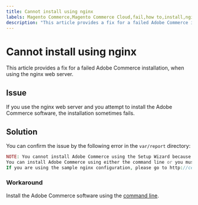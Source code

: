 ```yaml
---
title: Cannot install using nginx
labels: Magento Commerce,Magento Commerce Cloud,fail,how to,install,nginx,Adobe Commerce,cloud infrastructure
description: "This article provides a fix for a failed Adobe Commerce installation, when using the nginx web server."
---
```


# Cannot install using nginx

This article provides a fix for a failed Adobe Commerce installation, when using the nginx web server.

## Issue

If you use the nginx web server and you attempt to install the Adobe Commerce software, the installation sometimes fails.

## Solution

You can confirm the issue by the following error in the `var/report` directory:

```php
NOTE: You cannot install Adobe Commerce using the Setup Wizard because the Adobe Commerce setup directory cannot be accessed.
You can install Adobe Commerce using either the command line or you must restore access to the following directory: /var/www/html/setup
If you are using the sample nginx configuration, please go to http://ce.mtf03.bcn.magento.com/setup/";i:1;s:641:"#0 /var/www/html/lib/internal/Magento/Framework/App/Http.php(213): Magento\Framework\App\Http->redirectToSetup(Object(Magento\Framework\App\Bootstrap), Object(Exception))
```

### Workaround

Install the Adobe Commerce software using the [command line](https://devdocs.magento.com/guides/v2.3/install-gde/install/cli/install-cli.html).